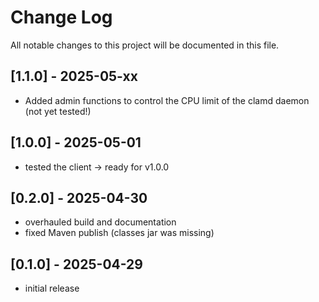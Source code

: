 # Change Log


All notable changes to this project will be documented in this file.



## [1.1.0] - 2025-05-xx

- Added admin functions to control the CPU limit of the clamd daemon (not yet tested!)



## [1.0.0] - 2025-05-01

- tested the client -> ready for v1.0.0



## [0.2.0] - 2025-04-30

- overhauled build and documentation
- fixed Maven publish (classes jar was missing)



## [0.1.0] - 2025-04-29

- initial release
